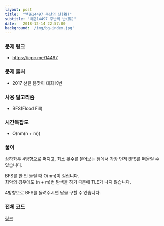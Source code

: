 ```yaml
---
layout: post
title:  "백준14497 주난의 난(難)"
subtitle: "백준14497 주난의 난(難)"
date:   2018-12-14 22:57:00
background: '/img/bg-index.jpg'
---
```


### 문제 링크
* https://icpc.me/14497

### 문제 출처
* 2017 선린 봄맞이 대회 K번

### 사용 알고리즘
* BFS(Flood Fill)

### 시간복잡도
* O(nm(n + m))

### 풀이
상하좌우 4방향으로 퍼지고, 최소 횟수를 물어보는 점에서 가장 먼저 BFS를 떠올릴 수 있습니다.<br>

BFS를 한 번 돌릴 때 O(nm)이 걸립니다.<br>
최악의 경우에도 (n + m)번 탐색을 하기 때문에 TLE가 나지 않습니다.

4방향으로 BFS를 돌려주시면 답을 구할 수 있습니다.

### 전체 코드
<a href = "https://github.com/justiceHui/BOJ/blob/master/SunrinSpring17/14497.cpp">링크</a>
